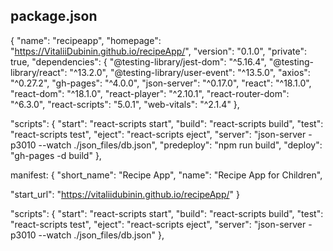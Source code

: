 ## package.json

{
"name": "recipeapp",
"homepage": "https://VitaliiDubinin.github.io/recipeApp/",
"version": "0.1.0",
"private": true,
"dependencies": {
"@testing-library/jest-dom": "^5.16.4",
"@testing-library/react": "^13.2.0",
"@testing-library/user-event": "^13.5.0",
"axios": "^0.27.2",
"gh-pages": "^4.0.0",
"json-server": "^0.17.0",
"react": "^18.1.0",
"react-dom": "^18.1.0",
"react-player": "^2.10.1",
"react-router-dom": "^6.3.0",
"react-scripts": "5.0.1",
"web-vitals": "^2.1.4"
},

"scripts": {
"start": "react-scripts start",
"build": "react-scripts build",
"test": "react-scripts test",
"eject": "react-scripts eject",
"server": "json-server -p3010 --watch ./json_files/db.json",
"predeploy": "npm run build",
"deploy": "gh-pages -d build"
},

manifest:
{
"short_name": "Recipe App",
"name": "Recipe App for Children",

"start_url": "https://vitaliidubinin.github.io/recipeApp/"
}

"scripts": {
"start": "react-scripts start",
"build": "react-scripts build",
"test": "react-scripts test",
"eject": "react-scripts eject",
"server": "json-server -p3010 --watch ./json_files/db.json"
},
